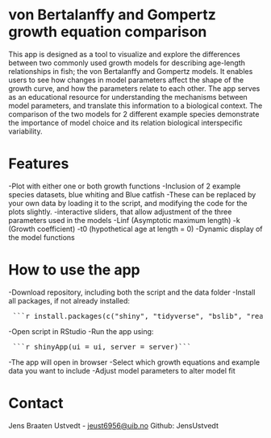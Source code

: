 # von Bertalanffy and Gompertz growth equation comparison

This app is designed as a tool to visualize and explore the differences between two commonly used growth models for describing age-length relationships in fish; the von Bertalanffy and Gompertz models.
It enables users to see how changes in model parameters affect the shape of the growth curve, and how the parameters relate to each other.
The app serves as an educational resource for understanding the mechanisms between model parameters, and translate this information to a biological context. 
The comparison of the two models for 2 different example species demonstrate the importance of model choice and its relation biological interspecific variability. 

# Features
-Plot with either one or both growth functions
-Inclusion of 2 example species datasets, blue whiting and Blue catfish
   -These can be replaced by your own data by loading it to the script, and modifying the code for the plots slightly. 
-interactive sliders, that allow adjustment of the three parameters used in the models
  -Linf (Asymptotic maximum length)
  -k (Growth coefficient)
  -t0 (hypothetical age at length = 0)
-Dynamic display of the model functions


# How to use the app
-Download repository, including both the script and the data folder
-Install all packages, if not already installed:
<pre> ```r install.packages(c("shiny", "tidyverse", "bslib", "readxl", "here", "FSAdata"))``` </pre>
-Open script in RStudio
-Run the app using:
<pre> ```r shinyApp(ui = ui, server = server)``` </pre>
-The app will open in browser
-Select which growth equations and example data you want to include
-Adjust model parameters to alter model fit

# Contact
Jens Braaten Ustvedt - jeust6956@uib.no
Github: JensUstvedt





